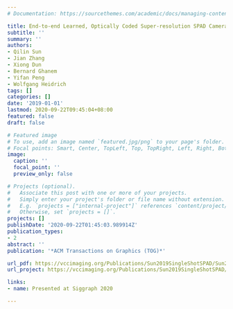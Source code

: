 ```yaml
---
# Documentation: https://sourcethemes.com/academic/docs/managing-content/

title: End-to-end Learned, Optically Coded Super-resolution SPAD Camera
subtitle: ''
summary: ''
authors:
- Qilin Sun
- Jian Zhang
- Xiong Dun
- Bernard Ghanem
- Yifan Peng
- Wolfgang Heidrich
tags: []
categories: []
date: '2019-01-01'
lastmod: 2020-09-22T09:45:04+08:00
featured: false
draft: false

# Featured image
# To use, add an image named `featured.jpg/png` to your page's folder.
# Focal points: Smart, Center, TopLeft, Top, TopRight, Left, Right, BottomLeft, Bottom, BottomRight.
image:
  caption: ''
  focal_point: ''
  preview_only: false

# Projects (optional).
#   Associate this post with one or more of your projects.
#   Simply enter your project's folder or file name without extension.
#   E.g. `projects = ["internal-project"]` references `content/project/deep-learning/index.md`.
#   Otherwise, set `projects = []`.
projects: []
publishDate: '2020-09-22T01:45:03.989914Z'
publication_types:
- 2
abstract: ''
publication: '*ACM Transactions on Graphics (TOG)*'

url_pdf: https://vccimaging.org/Publications/Sun2019SingleShotSPAD/Sun2019SingleShotSPAD.pdf
url_project: https://vccimaging.org/Publications/Sun2019SingleShotSPAD/

links:
- name: Presented at Siggraph 2020

---
```

